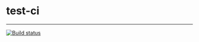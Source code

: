 # test-ci

---

[![Build status](https://ci.appveyor.com/api/projects/status/7j0uxty1534vau1e?svg=true)](https://ci.appveyor.com/project/Olesia9/test-ci)
